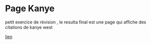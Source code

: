 # Page Kanye

petit exercice de révision , le resulta final est une page qui affiche des citations de kanye west

<a href="https://vincentchauvaux.github.io/kanye/">lien </a>
